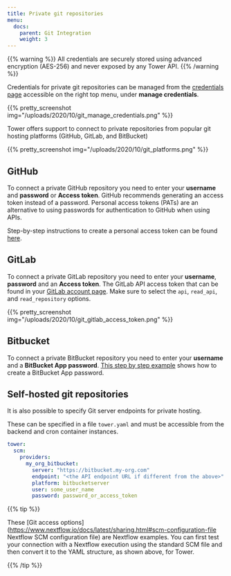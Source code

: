 ```yaml
---
title: Private git repositories
menu:
  docs:
    parent: Git Integration
    weight: 3
---
```


{{% warning %}}
All credentials are securely stored using advanced encryption (AES-256) and never exposed by any Tower API.
{{% /warning %}}

Credentials for private git repositories can be managed from the [credentials page](https://tower.nf/credentials) accessible on the right top menu, under **manage credentials**.

{{% pretty_screenshot img="/uploads/2020/10/git_manage_credentials.png" %}}

Tower offers support to connect to private repositories from popular git hosting platforms (GitHub, GitLab, and BitBucket)

{{% pretty_screenshot img="/uploads/2020/10/git_platforms.png" %}}

## GitHub

To connect a private GitHub repository you need to enter your **username** and **password** or **Access token**. GitHub recommends generating an access token instead of a password. Personal access tokens (PATs) are an alternative to using passwords for authentication to GitHub when using APIs.

Step-by-step instructions to create a personal access token can be found [here](https://docs.github.com/en/free-pro-team@latest/github/authenticating-to-github/creating-a-personal-access-token).

## GitLab

To connect a private GitLab repository you need to enter your **username**, **password** and an **Access token**. The GitLab API access token that can be found in your [GitLab account page](https://gitlab.com/profile/personal_access_tokens). Make sure to select the `api`, `read_api`, and  `read_repository` options.

{{% pretty_screenshot img="/uploads/2020/10/git_gitlab_access_token.png" %}}

## Bitbucket

To connect a private BitBucket repository you need to enter your **username** and a **BitBucket App password**. [This step by step example](https://support.atlassian.com/bitbucket-cloud/docs/app-passwords/) shows how to create a BitBucket App password.

## Self-hosted git repositories

It is also possible to specify Git server endpoints for private hosting.

These can be specified in a file `tower.yaml` and must be accessible from the backend and cron container instances.

```yaml
tower:
  scm:
    providers:
      my_org_bitbucket:
        server: "https://bitbucket.my-org.com"
        endpoint: "<the API endpoint URL if different from the above>"
        platform: bitbucketserver
        user: some_user_name
        password: password_or_access_token
```

{{% tip %}}

These [Git access options](https://www.nextflow.io/docs/latest/sharing.html#scm-configuration-file Nextflow SCM configuration file) are Nextflow examples. You can first test your connection with a Nextflow execution using the standard SCM file and then convert it to the YAML structure, as shown above, for Tower.

{{% /tip %}}
